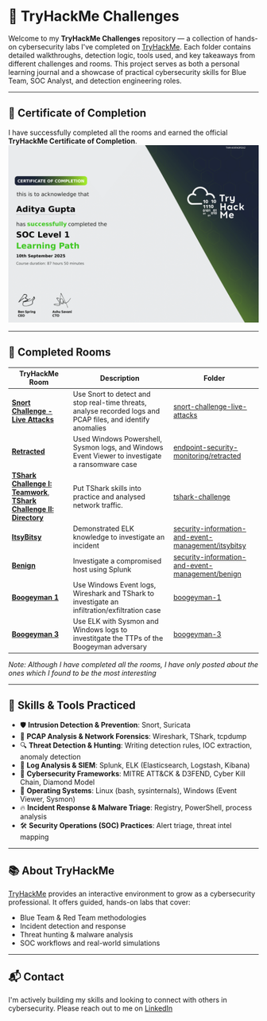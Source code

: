 # 🔐 TryHackMe Challenges

Welcome to my **TryHackMe Challenges** repository — a collection of hands-on cybersecurity labs I've completed on [TryHackMe](https://tryhackme.com). Each folder contains detailed walkthroughs, detection logic, tools used, and key takeaways from different challenges and rooms. This project serves as both a personal learning journal and a showcase of practical cybersecurity skills for Blue Team, SOC Analyst, and detection engineering roles.

---

## 🏅 Certificate of Completion

I have successfully completed all the rooms and earned the official **TryHackMe Certificate of Completion**.  
![TryHackMe Certificate](./TryHackMe-SOC-Level-1-Certificate-1.png)

---

## 📁 Completed Rooms

| TryHackMe Room | Description | Folder |
|------|-------------|--------|
| [**Snort Challenge - Live Attacks**](https://tryhackme.com/room/snortchallenges2) | Use Snort to detect and stop real-time threats, analyse recorded logs and PCAP files, and identify anomalies | [snort-challenge-live-attacks](./snort-challenge-live-attacks) |
| [**Retracted**](https://tryhackme.com/room/retracted) | Used Windows Powershell, Sysmon logs, and Windows Event Viewer to investigate a ransomware case | [endpoint-security-monitoring/retracted](./endpoint-security-monitoring/retracted/README.md) |
| [**TShark Challenge I: Teamwork**](https://tryhackme.com/room/tsharkchallengesone), [**TShark Challenge II: Directory**](https://tryhackme.com/room/tsharkchallengestwo) | Put TShark skills into practice and analysed network traffic. | [tshark-challenge](./tshark-challenge) |
| [**ItsyBitsy**](https://tryhackme.com/room/itsybitsy) | Demonstrated ELK knowledge to investigate an incident | [security-information-and-event-management/itsybitsy](./security-information-and-event-management/itsy-bitsy/README.md) |
| [**Benign**](https://tryhackme.com/room/benign) | Investigate a compromised host using Splunk | [security-information-and-event-management/benign](./security-information-and-event-management/benign/README.md) |
| [**Boogeyman 1**](https://tryhackme.com/room/boogeyman1) | Use Windows Event logs, Wireshark and TShark to investigate an infiltration/exfiltration case | [boogeyman-1](./capstone-challenges/boogeyman-1/README.md) |
| [**Boogeyman 3**](https://tryhackme.com/room/boogeyman3) | Use ELK with Sysmon and Windows logs to investitgate the TTPs of the Boogeyman adversary | [boogeyman-3](./capstone-challenges/boogeyman-3/README.md) |

*Note: Although I have completed all the rooms, I have only posted about the ones which I found to be the most interesting*

---

## 🧰 Skills & Tools Practiced

- 🛡️ **Intrusion Detection & Prevention**: Snort, Suricata
- 📁 **PCAP Analysis & Network Forensics**: Wireshark, TShark, tcpdump
- 🔍 **Threat Detection & Hunting**: Writing detection rules, IOC extraction, anomaly detection
- 📜 **Log Analysis & SIEM**: Splunk, ELK (Elasticsearch, Logstash, Kibana)
- 🧠 **Cybersecurity Frameworks**: MITRE ATT&CK & D3FEND, Cyber Kill Chain, Diamond Model
- 🐧 **Operating Systems**: Linux (bash, sysinternals), Windows (Event Viewer, Sysmon)
- 🔥 **Incident Response & Malware Triage**: Registry, PowerShell, process analysis
- 🛠 **Security Operations (SOC) Practices**: Alert triage, threat intel mapping

---

## 📚 About TryHackMe

[TryHackMe](https://tryhackme.com) provides an interactive environment to grow as a cybersecurity professional. It offers guided, hands-on labs that cover:

- Blue Team & Red Team methodologies
- Incident detection and response
- Threat hunting & malware analysis
- SOC workflows and real-world simulations

---

## 📬 Contact

I'm actively building my skills and looking to connect with others in cybersecurity. Please reach out to me on [LinkedIn](https://www.linkedin.com/in/aditya-gupta-security/)
